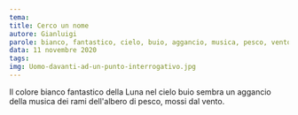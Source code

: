 ```yaml
---
tema:
title: Cerco un nome
autore: Gianluigi
parole: bianco, fantastico, cielo, buio, aggancio, musica, pesco, vento
data: 11 novembre 2020
tags: 
img: Uomo-davanti-ad-un-punto-interrogativo.jpg
---
```

Il colore bianco fantastico della Luna nel cielo buio sembra un aggancio della musica dei rami dell'albero di pesco, mossi dal vento.
